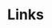 ---
title: Links
links:
  - title: My GitHub
    description: All my code
    website: https://github.com/andrewkriley
    image: https://github.githubassets.com/images/modules/logos_page/GitHub-Mark.png
  - title: DJ Riles Youtube
    description: Come checkout some recent DJ sets on Youtube
    website: https://youtube.com/@djriles
    image: RilesBlackSmall.png
  - title: DJ Riles MixCloud
    description: Come checkout some recent DJ sets on MixCloud
    website: https://www.mixcloud.com/rilesdj/
    image: RilesBlackSmall.png
menu:
    main: 
        weight: 4
        params:
            icon: link

comments: false
---